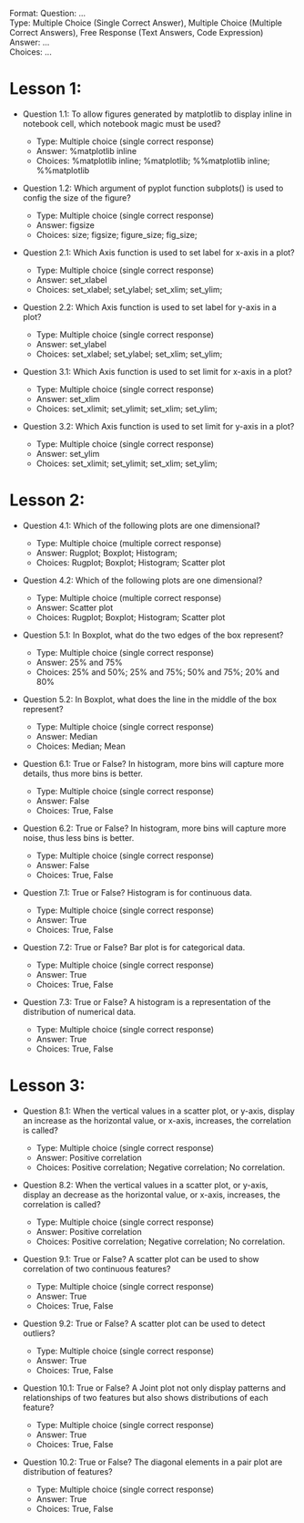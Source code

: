 Format:
Question: ...  
Type: Multiple Choice (Single Correct Answer),  Multiple Choice (Multiple Correct Answers), Free Response (Text Answers, Code Expression)
Answer: ...  
Choices: ...  

# Lesson 1:
- Question 1.1: To allow figures generated by matplotlib to display inline in notebook cell, which notebook magic must be used?
  - Type: Multiple choice (single correct response)
  - Answer: %matplotlib inline
  - Choices: %matplotlib inline; %matplotlib; %%matplotlib inline; %%matplotlib
- Question 1.2: Which argument of pyplot function subplots() is used to config the size of the figure?
  - Type: Multiple choice (single correct response)
  - Answer: figsize
  - Choices: size; figsize; figure_size; fig_size;


- Question 2.1: Which Axis function is used to set label for x-axis in a plot?
  - Type: Multiple choice (single correct response)
  - Answer: set_xlabel
  - Choices: set_xlabel; set_ylabel; set_xlim; set_ylim;
- Question 2.2: Which Axis function is used to set label for y-axis in a plot?
  - Type: Multiple choice (single correct response)
  - Answer: set_ylabel
  - Choices: set_xlabel; set_ylabel; set_xlim; set_ylim;
- Question 3.1: Which Axis function is used to set limit for x-axis in a plot?
  - Type: Multiple choice (single correct response)
  - Answer: set_xlim
  - Choices: set_xlimit; set_ylimit; set_xlim; set_ylim;
- Question 3.2: Which Axis function is used to set limit for y-axis in a plot?
  - Type: Multiple choice (single correct response)
  - Answer: set_ylim
  - Choices: set_xlimit; set_ylimit; set_xlim; set_ylim;

# Lesson 2:

- Question 4.1: Which of the following plots are one dimensional?
  - Type: Multiple choice (multiple correct response)
  - Answer: Rugplot; Boxplot; Histogram;
  - Choices: Rugplot; Boxplot; Histogram; Scatter plot
- Question 4.2: Which of the following plots are one dimensional?
  - Type: Multiple choice (multiple correct response)
  - Answer: Scatter plot
  - Choices: Rugplot; Boxplot; Histogram; Scatter plot

- Question 5.1: In Boxplot, what do the two edges of the box represent?
  - Type: Multiple choice (single correct response)
  - Answer: 25% and 75%
  - Choices: 25% and 50%; 25% and 75%; 50% and 75%; 20% and 80%  
- Question 5.2: In Boxplot, what does the line in the middle of the box represent?
  - Type: Multiple choice (single correct response)
  - Answer: Median
  - Choices: Median; Mean  

- Question 6.1: True or False? In histogram, more bins will capture more details, thus more bins is better.
  - Type: Multiple choice (single correct response)
  - Answer: False
  - Choices: True, False  
- Question 6.2: True or False? In histogram, more bins will capture more noise, thus less bins is better.
  - Type: Multiple choice (single correct response)
  - Answer: False
  - Choices: True, False  

- Question 7.1: True or False? Histogram is for continuous data.
  - Type: Multiple choice (single correct response)
  - Answer: True
  - Choices: True, False  
- Question 7.2: True or False? Bar plot is for categorical data.
  - Type: Multiple choice (single correct response)
  - Answer: True
  - Choices: True, False  
- Question 7.3: True or False? A histogram is a representation of the distribution of numerical data.
  - Type: Multiple choice (single correct response)
  - Answer: True
  - Choices: True, False  

# Lesson 3:
- Question 8.1: When the vertical values in a scatter plot, or y-axis, display an increase as the horizontal value, or x-axis, increases, the correlation is called?
  - Type: Multiple choice (single correct response)
  - Answer: Positive correlation
  - Choices: Positive correlation; Negative correlation; No correlation.  
- Question 8.2: When the vertical values in a scatter plot, or y-axis, display an decrease as the horizontal value, or x-axis, increases, the correlation is called?
  - Type: Multiple choice (single correct response)
  - Answer: Positive correlation
  - Choices: Positive correlation; Negative correlation; No correlation.

- Question 9.1: True or False? A scatter plot can be used to show correlation of two continuous features?
  - Type: Multiple choice (single correct response)
  - Answer: True
  - Choices: True, False  
- Question 9.2: True or False? A scatter plot can be used to detect outliers?
  - Type: Multiple choice (single correct response)
  - Answer: True
  - Choices: True, False  

- Question 10.1: True or False? A Joint plot not only display patterns and relationships of two features but also shows distributions of each feature?
  - Type: Multiple choice (single correct response)
  - Answer: True
  - Choices: True, False  
- Question 10.2: True or False? The diagonal elements in a pair plot are distribution of features?
  - Type: Multiple choice (single correct response)
  - Answer: True
  - Choices: True, False  
